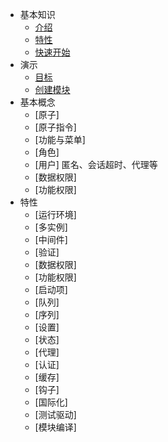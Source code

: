 * 基本知识
    - [介绍](/zh-cn/)
    - [特性](/zh-cn/basic/feature.md)
    - [快速开始](/zh-cn/basic/getting-started.md)
* 演示
    - [目标](/zh-cn/demo/goal.md)
    - [创建模块](/zh-cn/demo/create-module.md)
* 基本概念
    - [原子]
    - [原子指令]
    - [功能与菜单]
    - [角色]
    - [用户] 匿名、会话超时、代理等
    - [数据权限]
    - [功能权限]
* 特性
    - [运行环境]
    - [多实例]
    - [中间件]
    - [验证]
    - [数据权限]
    - [功能权限]
    - [启动项]
    - [队列]
    - [序列]
    - [设置]
    - [状态]
    - [代理]
    - [认证]
    - [缓存]
    - [钩子]
    - [国际化]
    - [测试驱动]
    - [模块编译]
    